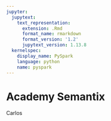 ```yaml
---
jupyter:
  jupytext:
    text_representation:
      extension: .Rmd
      format_name: rmarkdown
      format_version: '1.2'
      jupytext_version: 1.13.8
  kernelspec:
    display_name: PySpark
    language: python
    name: pyspark
---
```


# Academy Semantix


Carlos

```{python}

```
